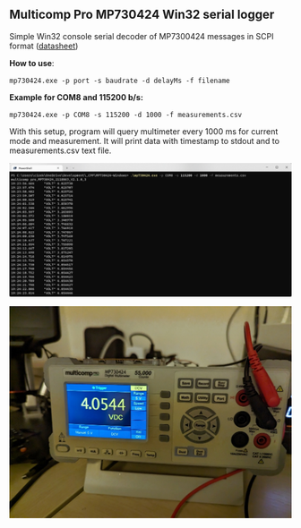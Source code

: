 ## Multicomp Pro MP730424 Win32 serial logger
Simple Win32 console serial decoder of MP7300424 messages in SCPI format ([datasheet](https://www.farnell.com/datasheets/3205713.pdf))

**How to use**:

    mp730424.exe -p port -s baudrate -d delayMs -f filename

**Example for COM8 and 115200 b/s:**

    mp730424.exe -p COM8 -s 115200 -d 1000 -f measurements.csv

With this setup, program will query multimeter every 1000 ms for current mode and measurement. It will print data with timestamp to stdout and to measurements.csv text file.

![mp730424.exe in action](https://raw.githubusercontent.com/jakubcizek/MP730424-Windows/main/screenshot.png)

![enter image description here](https://raw.githubusercontent.com/jakubcizek/MP730424-Windows/main/multimeter.jpg)
